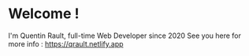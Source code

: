 # Welcome !
I'm Quentin Rault, full-time Web Developer since 2020
See you here for more info : https://qrault.netlify.app
